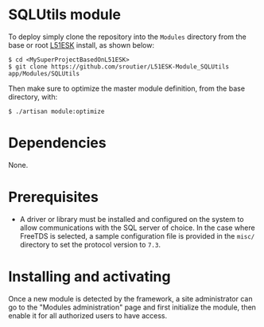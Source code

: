 # SQLUtils module

To deploy simply clone the repository into the ```Modules``` directory from the base or root [L51ESK](https://github.com/sroutier/laravel-5.1-enterprise-starter-kit) install, as shown below:
```
$ cd <MySuperProjectBasedOnL51ESK>
$ git clone https://github.com/sroutier/L51ESK-Module_SQLUtils app/Modules/SQLUtils
```

Then make sure to optimize the master module definition, from the base directory, with:
```
$ ./artisan module:optimize
```

# Dependencies
None. 

# Prerequisites
* A driver or library must be installed and configured on the system to allow communications with the SQL server of 
choice. In the case where FreeTDS is selected, a sample configuration file is provided in the ```misc/``` directory
to set the protocol version to ```7.3```.

# Installing and activating
Once a new module is detected by the framework, a site administrator can go to the "Modules administration" page 
and first initialize the module, then enable it for all authorized users to have access.
  
  
